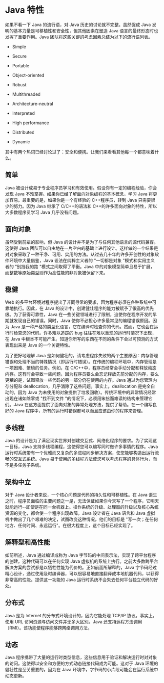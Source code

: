 # Java 特性

如果不看一下 Java 的流行语，对 Java 历史的讨论就不完整。虽然促成 Java 发明的基本力量是可移植性和安全性，但其他因素在塑造 Java 语言的最终形态时也发挥了重要作用。Java 团队将这些关键的考虑因素总结为以下的流行语列表。

- Simple

- Secure

- Portable

- Object-oriented

- Robust

- Multithreaded

- Architecture-neutral

- Interpreted

- High performance

- Distributed

- Dynamic

其中有两个热词已经讨论过了：安全和便携。让我们来看看其他每一个都意味着什么。

## 简单

Java 被设计成易于专业程序员学习和有效使用。假设你有一定的编程经验，你会发现 Java 不难掌握。如果你已经了解面向对象编程的基本概念，学习 Java 将更加容易。最重要的是，如果你是一个有经验的 C++程序员，转到 Java 只需要很少的努力。因为 Java 继承了 C/C++的语法和 C++的许多面向对象的特性，所以大多数程序员学习 Java 几乎没有问题。

## 面向对象

虽然受到前辈的影响，但 Java 的设计并不是为了与任何其他语言的源代码兼容。这使得 Java 团队可以自由地在一片空白的基础上进行设计。这样做的一个结果是对对象采取了一种干净、可用、实用的方法。从过去几十年的许多开创性的对象软件环境中大量借鉴，Java 设法在纯粹主义者的 "一切都是对象 "模式和实用主义者的 "别挡我的路 "模式之间取得了平衡。Java 中的对象模型简单且易于扩展，而整数等原始类型则作为高性能的非对象被保留下来。

## 稳健

Web 的多平台环境对程序提出了非同寻常的要求，因为程序必须在各种系统中可靠地执行。因此，在 Java 的设计中，创建健壮程序的能力被赋予了很高的优先级。为了获得可靠性，Java 在一些关键领域进行了限制，迫使你在程序开发的早期就发现自己的错误。同时，Java 使你不必担心许多最常见的编程错误原因。因为 Java 是一种严格的类型化语言，它在编译时检查你的代码。然而，它也会在运行时检查您的代码。许多难以追踪的 bug 往往在难以重现的运行时情况下出现，在 Java 中根本不可能产生。知道你所写的东西在不同的条件下会以可预测的方式表现出来是 Java 的一个关键特性。

为了更好地理解 Java 是如何健壮的，请考虑程序失败的两个主要原因：内存管理错误和处理不当的特殊情况（即运行时错误）。在传统的编程环境中，内存管理是一项困难、繁琐的任务。例如，在 C/C++中，程序员经常会手动分配和释放动态内存。这有时会导致一些问题，因为程序员要么会忘记释放先前分配的内存，要么更糟的是，试图释放一些代码的另一部分仍在使用的内存。Java 通过为您管理内存分配和 deallocation，几乎消除了这些问题。事实上，deallocation 是完全自动的，因为 Java 为未使用的对象提供了垃圾回收）。传统环境中的异常情况经常出现在诸如除零或 "找不到文件 "的情况下，必须用笨拙而难读的结构来管理它们。Java 在这方面提供了面向对象的异常处理方法，提供了帮助。在一个编写良好的 Java 程序中，所有的运行时错误都可以而且应该由你的程序来管理。

## 多线程

Java 的设计是为了满足现实世界对创建交互式、网络化程序的要求。为了实现这一目标，Java 支持多线程编程，这使得您可以编写同时做许多事情的程序。Java 运行时系统带有一个优雅而又复杂的多进程同步解决方案，使您能够构造出运行流畅的交互式系统。Java 易于使用的多线程方法使您可以考虑程序的具体行为，而不是多任务子系统。

## 架构中立

对于 Java 设计者来说，一个核心问题是代码的持久性和可移植性。在 Java 诞生之时，程序员面临的主要问题之一是，无法保证如果你今天写了一个程序，它明天就能运行--即使是在同一台机器上。操作系统的升级、处理器的升级以及核心系统资源的变化，都会使一个程序出现故障。Java 设计者在 Java 语言和 Java 虚拟机中做出了几个艰难的决定，试图改变这种情况。他们的目标是 "写一次；在任何地方、任何时间、永远运行"。在很大程度上，这个目标已经实现了。

## 解释型和高性能

如前所述，Java 通过编译成称为 Java 字节码的中间表示法，实现了跨平台程序的创建。这种代码可以在任何实现 Java 虚拟机的系统上执行。之前大多数跨平台解决方案的尝试都是以牺牲性能为代价的。正如前面所解释的，Java 字节码经过精心设计，通过使用及时编译器，可以很容易地直接翻译成本地机器代码，以获得非常高的性能。提供这一功能的 Java 运行时系统不会失去任何平台独立代码的好处。

## 分布式

Java 是为 Internet 的分布式环境设计的，因为它能处理 TCP/IP 协议。事实上，使用 URL 访问资源与访问文件并无多大区别。Java 还支持远程方法调用（RMI）。该功能使程序能够跨网络调用方法。

## 动态

Java 程序携带了大量的运行时类型信息，这些信息用于验证和解决运行时对对象的访问。这使得以安全和方便的方式动态链接代码成为可能。这对于 Java 环境的健壮性是至关重要的，因为在 Java 环境中，字节码的小片段可能会在运行系统中动态更新。
